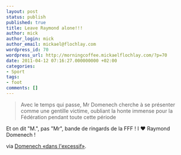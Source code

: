 ```yaml
---
layout: post
status: publish
published: true
title: Leave Raymond alone!!!
author: mick
author_login: mick
author_email: mickael@flochlay.com
wordpress_id: 70
wordpress_url: http://morningcoffee.mickaelflochlay.com/?p=70
date: 2011-04-12 07:16:27.000000000 +02:00
categories:
- Sport
tags:
- foot
comments: []
---
```


> Avec le temps qui passe, Mr Domenech cherche à se présenter comme une gentille victime, 
> oubliant la honte immense pour la Fédération pendant toute cette période

Et on dit "M.", pas "Mr", bande de ringards de la FFF ! I &#x2665; Raymond Domenech !

via [Domenech «dans l'excessif»][1].

[1]: http://www.lequipe.fr/Football/20110411_204358_domenech-dans-l-excessif.html

